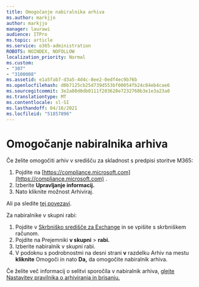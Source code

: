 ```yaml
---
title: Omogočanje nabiralnika arhiva
ms.author: markjjo
author: markjjo
manager: laurawi
audience: ITPro
ms.topic: article
ms.service: o365-administration
ROBOTS: NOINDEX, NOFOLLOW
localization_priority: Normal
ms.custom:
- "307"
- "3100008"
ms.assetid: e1a5fab7-d3a5-4d4c-8ee2-0edf4ec9b76b
ms.openlocfilehash: d0b7125cb25d739d553bf00054fb24c84eb4cae6
ms.sourcegitcommit: 3e2a80d0db0111f203628e7232760b3e1e3a23a0
ms.translationtype: MT
ms.contentlocale: sl-SI
ms.lasthandoff: 04/16/2021
ms.locfileid: "51857896"
---
```

# <a name="enable-an-archive-mailbox"></a>Omogočanje nabiralnika arhiva

Če želite omogočiti arhiv v središču za skladnost s predpisi storitve M365:

1. Pojdite na [https://compliance.microsoft.com](https://compliance.microsoft.com) .
2. Izberite **Upravljanje informacij.**
3. Nato kliknite  možnost Arhiviraj.

Ali pa sledite [tej povezavi](https://sip.compliance.microsoft.com/informationgovernance?viewid=archive).  

Za nabiralnike v skupni rabi:

1. Pojdite v [Skrbniško središče za Exchange](https://outlook.office365.com/ecp) in se vpišite s skrbniškem računom.
2. Pojdite na Prejemniki **v skupni**  >  **rabi.**
3. Izberite nabiralnik v skupni rabi.
4. V podoknu s podrobnostmi na desni strani **v** razdelku Arhiv na mestu **kliknite** Omogoči in nato **Da,** da omogočite nabiralnik arhiva.

Če želite več informacij o selitvi sporočila v nabiralnik arhiva, [glejte Nastavitev pravilnika o arhiviranja in brisanju.](https://docs.microsoft.com//office365/securitycompliance/set-up-an-archive-and-deletion-policy-for-mailboxes)
